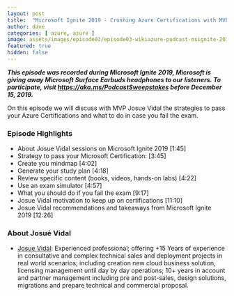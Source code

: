```yaml
---
layout: post
title:  "Microsoft Ignite 2019 - Crushing Azure Certifications with MVP Josue Vidal"
author: dave
categories: [ azure, azure ]
image: assets/images/episode03/episode03-wikiazure-podcast-msignite-2019-crushing-azure-certifications-josue-vidal.png
featured: true
hidden: false
---
```


<p>
<script src="https://www.buzzsprout.com/704541/2074521-microsoft-ignite-2019-crushing-azure-certifications-with-mvp-josue-vidal.js?player=small" type="text/javascript" charset="utf-8"></script>
</p>
<p style="font-style: oblique;font-weight: bolder;">
This episode was recorded during Microsoft Ignite 2019, Microsoft is giving away Microsoft Surface Earbuds headphones to our listeners. To participate, visit <a href="https://aka.ms/PodcastSweepstakes" target="_blank">https://aka.ms/PodcastSweepstakes</a> before December 15, 2019.</p>

On this episode we will discuss with MVP Josue Vidal the strategies to pass your Azure Certifications and what to do in case you fail the exam.

<h3>Episode Highlights</h3>

 + About Josue Vidal sessions on Microsoft Ignite 2019 [1:45]
 + Strategy to pass your Microsoft Certification:  [3:45]
 + Create you mindmap [4:02]
 + Generate your study plan [4:18]
 + Review specific content (books, videos, hands-on labs) [4:22]
 + Use an exam simulator [4:57]
 + What you should do if you fail the exam [9:17]
 + Josue Vidal motivation to keep up on certifications [11:10]
 + Josue Vidal recommendations and takeaways from Microsoft Ignite 2019 [12:26]

 <h3>About Josué Vidal</h3>

+ <a href="https://www.linkedin.com/in/josuevidal/" target="_blank">Josue Vidal</a>: Experienced professional; offering +15 Years of experience in consultative and complex technical sales and deployment projects in real world scenarios; including creation new cloud business solution, licensing management until day by day operations; 10+ years in account and partner management including pre and post-sales, design solutions, migrations and prepare technical and commercial proposal.


